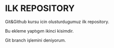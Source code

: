 # ILK REPOSITORY

Git&Github kursu icin olusturdugumuz ilk repository.

Bu ekleme yaptıgım ikinci kisimdir.

Git branch işlemini deniyorum.